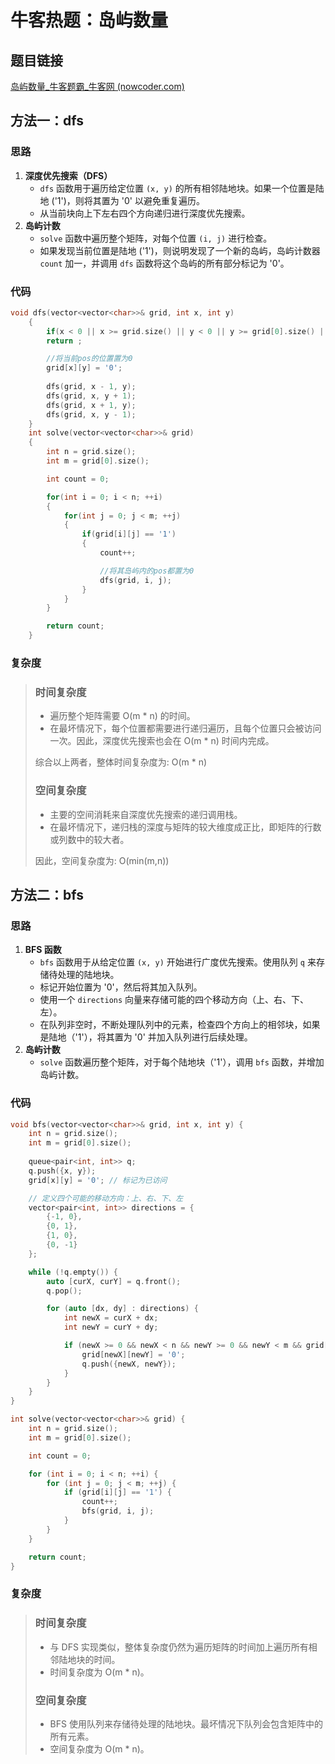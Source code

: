 # 牛客热题：岛屿数量

## 题目链接

[岛屿数量_牛客题霸_牛客网 (nowcoder.com)](https://www.nowcoder.com/practice/0c9664d1554e466aa107d899418e814e?tpId=295&tqId=1024684&ru=/exam/oj&qru=/ta/format-top101/question-ranking&sourceUrl=%2Fexam%2Foj)

## 方法一：dfs

### 思路

1. **深度优先搜索（DFS）**
   - `dfs` 函数用于遍历给定位置 `(x, y)` 的所有相邻陆地块。如果一个位置是陆地 ('1')，则将其置为 '0' 以避免重复遍历。
   - 从当前块向上下左右四个方向递归进行深度优先搜索。
2. **岛屿计数**
   - `solve` 函数中遍历整个矩阵，对每个位置 `(i, j)` 进行检查。
   - 如果发现当前位置是陆地 ('1')，则说明发现了一个新的岛屿，岛屿计数器 `count` 加一，并调用 `dfs` 函数将这个岛屿的所有部分标记为 '0'。

### 代码

```cpp
void dfs(vector<vector<char>>& grid, int x, int y)
    {
        if(x < 0 || x >= grid.size() || y < 0 || y >= grid[0].size() || grid[x][y] == '0')
        return ;

        //将当前pos的位置置为0
        grid[x][y] = '0';
    
        dfs(grid, x - 1, y);
        dfs(grid, x, y + 1);
        dfs(grid, x + 1, y);
        dfs(grid, x, y - 1);
    }
    int solve(vector<vector<char>>& grid) 
    {
        int n = grid.size();
        int m = grid[0].size();

        int count = 0;

        for(int i = 0; i < n; ++i)
        {
            for(int j = 0; j < m; ++j)
            {
                if(grid[i][j] == '1')
                {
                    count++;

                    //将其岛屿内的pos都置为0
                    dfs(grid, i, j);
                }
            }
        }

        return count;
    }
```

### 复杂度

> ### 时间复杂度
>
> - 遍历整个矩阵需要 O(m * n) 的时间。
> - 在最坏情况下，每个位置都需要进行递归遍历，且每个位置只会被访问一次。因此，深度优先搜索也会在 O(m * n) 时间内完成。
>
> 综合以上两者，整体时间复杂度为: O(m * n)
>
> ### 空间复杂度
>
> - 主要的空间消耗来自深度优先搜索的递归调用栈。
> - 在最坏情况下，递归栈的深度与矩阵的较大维度成正比，即矩阵的行数或列数中的较大者。
>
> 因此，空间复杂度为: O(min⁡(m,n))

## 方法二：bfs

### 思路

1. **BFS 函数**
   - `bfs` 函数用于从给定位置 `(x, y)` 开始进行广度优先搜索。使用队列 `q` 来存储待处理的陆地块。
   - 标记开始位置为 '0'，然后将其加入队列。
   - 使用一个 `directions` 向量来存储可能的四个移动方向（上、右、下、左）。
   - 在队列非空时，不断处理队列中的元素，检查四个方向上的相邻块，如果是陆地（'1'），将其置为 '0' 并加入队列进行后续处理。
2. **岛屿计数**
   - `solve` 函数遍历整个矩阵，对于每个陆地块（'1'），调用 `bfs` 函数，并增加岛屿计数。

### 代码

```cpp
void bfs(vector<vector<char>>& grid, int x, int y) {
    int n = grid.size();
    int m = grid[0].size();
    
    queue<pair<int, int>> q;
    q.push({x, y});
    grid[x][y] = '0'; // 标记为已访问

    // 定义四个可能的移动方向：上、右、下、左
    vector<pair<int, int>> directions = {
        {-1, 0},
        {0, 1},
        {1, 0},
        {0, -1}
    };

    while (!q.empty()) {
        auto [curX, curY] = q.front();
        q.pop();

        for (auto [dx, dy] : directions) {
            int newX = curX + dx;
            int newY = curY + dy;

            if (newX >= 0 && newX < n && newY >= 0 && newY < m && grid[newX][newY] == '1') {
                grid[newX][newY] = '0';
                q.push({newX, newY});
            }
        }
    }
}

int solve(vector<vector<char>>& grid) {
    int n = grid.size();
    int m = grid[0].size();

    int count = 0;

    for (int i = 0; i < n; ++i) {
        for (int j = 0; j < m; ++j) {
            if (grid[i][j] == '1') {
                count++;
                bfs(grid, i, j);
            }
        }
    }

    return count;
}
```

### 复杂度

> ### 时间复杂度
>
> - 与 DFS 实现类似，整体复杂度仍然为遍历矩阵的时间加上遍历所有相邻陆地块的时间。
> - 时间复杂度为 O(m * n)。
>
> ### 空间复杂度
>
> - BFS 使用队列来存储待处理的陆地块。最坏情况下队列会包含矩阵中的所有元素。
> - 空间复杂度为 O(m * n)。